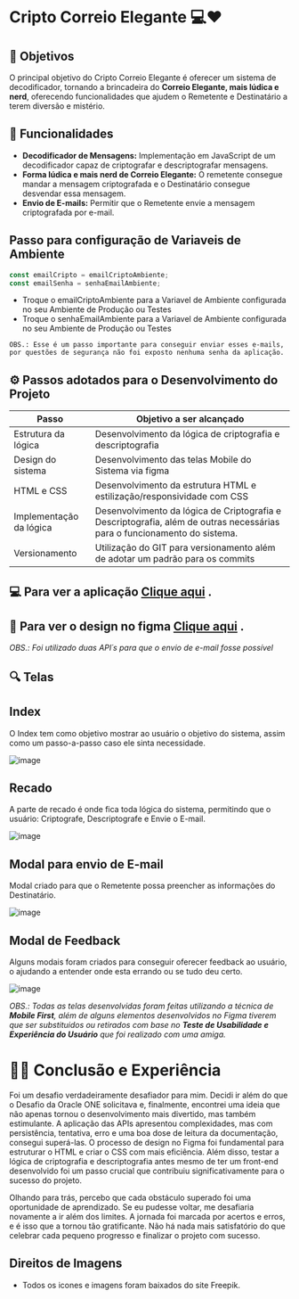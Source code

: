 

# Cripto Correio Elegante 💻❤️


## 🏹 Objetivos
O principal objetivo do Cripto Correio Elegante é oferecer um sistema de decodificador, tornando a brincadeira do **Correio Elegante, mais lúdica e nerd**, oferecendo funcionalidades que ajudem o Remetente e Destinatário a terem diversão e mistério. 

## 🚀 Funcionalidades

- **Decodificador de Mensagens:** Implementação em JavaScript de um decodificador capaz de criptografar e descriptografar mensagens.
- **Forma lúdica e mais nerd de Correio Elegante:** O remetente consegue mandar a mensagem criptografada e o Destinatário consegue desvendar essa mensagem.
- **Envio de E-mails:** Permitir que o Remetente envie a mensagem criptografada por e-mail.

## Passo para configuração de Variaveis de Ambiente
```js
const emailCripto = emailCriptoAmbiente;
const emailSenha = senhaEmailAmbiente;
```

- Troque o emailCriptoAmbiente para a Variavel de Ambiente configurada no seu Ambiente de Produção ou Testes
- Troque o senhaEmailAmbiente para a Variavel de Ambiente configurada no seu Ambiente de Produção ou Testes


`OBS.: Esse é um passo importante para conseguir enviar esses e-mails, por questões de segurança não foi exposto nenhuma senha da aplicação.`


## ⚙️ Passos adotados para o Desenvolvimento do Projeto
| Passo | Objetivo a ser alcançado |
|-------|---------|
| Estrutura da lógica | Desenvolvimento da lógica de criptografia e descriptografia |
| Design do sistema | Desenvolvimento das telas Mobile do Sistema via figma |
| HTML e CSS | Desenvolvimento da estrutura HTML e estilização/responsividade com CSS |
| Implementação da lógica | Desenvolvimento da lógica de Criptografia e Descriptografia, além de outras necessárias para o funcionamento do sistema. |
| Versionamento | Utilização do GIT para versionamento além de adotar um padrão para os commits |

## 💻 Para ver a aplicação [Clique aqui](https://cripto-correio-elegante-producao.vercel.app/index.html) .


## 📑 Para ver o design no figma [Clique aqui](https://www.figma.com/file/xoejOlR3byOhhFENUpzszY/Cripto-Correio-Elegante?type=design&node-id=0%3A1&mode=design&t=4wS2jMDc3oQyjM2v-1) .

*OBS.: Foi utilizado duas API´s para que o envio de e-mail fosse possível*

## 🔍 Telas
## Index
O Index tem como objetivo mostrar ao usuário o objetivo do sistema, assim como um passo-a-passo caso ele sinta necessidade.


![image](https://github.com/LarissaSL/RPG/assets/112571317/4d1a609a-20a9-4540-9d02-8ca353f9899f)

## Recado
A parte de recado é onde fica toda lógica do sistema, permitindo que o usuário: Criptografe, Descriptografe e Envie o E-mail.


![image](https://github.com/LarissaSL/RPG/assets/112571317/08ae1dfa-884e-44b5-af08-4db5443a3f9e)

## Modal para envio de E-mail
Modal criado para que o Remetente possa preencher as informações do Destinatário.


![image](https://github.com/LarissaSL/RPG/assets/112571317/9376ae2d-2cca-491c-8021-068ff007d83e)

## Modal de Feedback
Alguns modais foram criados para conseguir oferecer feedback ao usuário, o ajudando a entender onde esta errando ou se tudo deu certo.


![image](https://github.com/LarissaSL/RPG/assets/112571317/6787549f-884d-4b4f-9416-8d8bebd3d221)


*OBS.: Todas as telas desenvolvidas foram feitas utilizando a técnica de **Mobile First**, além de alguns elementos desenvolvidos no Figma tiverem que ser substituidos ou retirados com base no **Teste de Usabilidade e Experiência do Usuário** que foi realizado com uma amiga.*

# 🕵️‍♀️ Conclusão e Experiência
Foi um desafio verdadeiramente desafiador para mim. Decidi ir além do que o Desafio da Oracle ONE solicitava e, finalmente, encontrei uma ideia que não apenas tornou o desenvolvimento mais divertido, mas também estimulante. A aplicação das APIs apresentou complexidades, mas com persistência, tentativa, erro e uma boa dose de leitura da documentação, consegui superá-las. O processo de design no Figma foi fundamental para estruturar o HTML e criar o CSS com mais eficiência. Além disso, testar a lógica de criptografia e descriptografia antes mesmo de ter um front-end desenvolvido foi um passo crucial que contribuiu significativamente para o sucesso do projeto.

Olhando para trás, percebo que cada obstáculo superado foi uma oportunidade de aprendizado. Se eu pudesse voltar, me desafiaria novamente a ir além dos limites. A jornada foi marcada por acertos e erros, e é isso que a tornou tão gratificante. Não há nada mais satisfatório do que celebrar cada pequeno progresso e finalizar o projeto com sucesso.

## Direitos de Imagens
- Todos os icones e imagens foram baixados do site Freepik.

